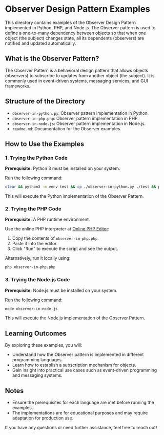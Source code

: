 # Observer Design Pattern Examples

This directory contains examples of the Observer Design Pattern implemented in Python, PHP, and Node.js. The Observer pattern is used to define a one-to-many dependency between objects so that when one object (the subject) changes state, all its dependents (observers) are notified and updated automatically.

## What is the Observer Pattern?

The Observer Pattern is a behavioral design pattern that allows objects (observers) to subscribe to updates from another object (the subject). It is commonly used in event-driven systems, messaging services, and GUI frameworks.

## Structure of the Directory
- `observer-in-python.py`: Observer pattern implementation in Python.
- `observer-in-php.php`: Observer pattern implementation in PHP.
- `observer-in-node.js`: Observer pattern implementation in Node.js.
- `readme.md`: Documentation for the Observer examples.

## How to Use the Examples

### 1. Trying the Python Code

**Prerequisite:** Python 3 must be installed on your system.

Run the following command:
```bash
clear && python3 -m venv test && cp ./observer-in-python.py ./test && python3 ./observer-in-python.py && rm -R ./test
```
This will execute the Python implementation of the Observer Pattern.

### 2. Trying the PHP Code

**Prerequisite:** A PHP runtime environment.

Use the online PHP interpreter at [Online PHP Editor](https://onlinephp.io/):
1. Copy the contents of `observer-in-php.php`.
2. Paste it into the editor.
3. Click "Run" to execute the script and see the output.

Alternatively, run it locally using:
```bash
php observer-in-php.php
```

### 3. Trying the Node.js Code

**Prerequisite:** Node.js must be installed on your system.

Run the following command:
```bash
node observer-in-node.js
```
This will execute the Node.js implementation of the Observer Pattern.

## Learning Outcomes

By exploring these examples, you will:
- Understand how the Observer pattern is implemented in different programming languages.
- Learn how to establish a subscription mechanism for objects.
- Gain insight into practical use cases such as event-driven programming and messaging systems.

## Notes

- Ensure the prerequisites for each language are met before running the examples.
- The implementations are for educational purposes and may require adaptation for production use.

If you have any questions or need further assistance, feel free to reach out!
